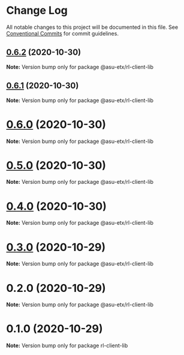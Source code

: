 # Change Log

All notable changes to this project will be documented in this file.
See [Conventional Commits](https://conventionalcommits.org) for commit guidelines.

## [0.6.2](https://github.com/ETX-ASU/ring-leader/compare/@asu-etx/rl-client-lib@0.6.1...@asu-etx/rl-client-lib@0.6.2) (2020-10-30)

**Note:** Version bump only for package @asu-etx/rl-client-lib





## [0.6.1](https://github.com/ETX-ASU/ring-leader/compare/@asu-etx/rl-client-lib@0.6.0...@asu-etx/rl-client-lib@0.6.1) (2020-10-30)

**Note:** Version bump only for package @asu-etx/rl-client-lib





# [0.6.0](http://github.com/jstanley70/ETX-ASU/ring-leader/compare/@asu-etx/rl-client-lib@0.5.0...@asu-etx/rl-client-lib@0.6.0) (2020-10-30)

**Note:** Version bump only for package @asu-etx/rl-client-lib





# [0.5.0](http://github.com/jstanley70/ETX-ASU/ring-leader/compare/@asu-etx/rl-client-lib@0.4.0...@asu-etx/rl-client-lib@0.5.0) (2020-10-30)

**Note:** Version bump only for package @asu-etx/rl-client-lib





# [0.4.0](http://github.com/jstanley70/ETX-ASU/ring-leader/compare/@asu-etx/rl-client-lib@0.3.0...@asu-etx/rl-client-lib@0.4.0) (2020-10-30)

**Note:** Version bump only for package @asu-etx/rl-client-lib





# [0.3.0](http://github.com/jstanley70/ETX-ASU/ring-leader/compare/@asu-etx/rl-client-lib@0.2.0...@asu-etx/rl-client-lib@0.3.0) (2020-10-29)

**Note:** Version bump only for package @asu-etx/rl-client-lib





# 0.2.0 (2020-10-29)

**Note:** Version bump only for package @asu-etx/rl-client-lib





# 0.1.0 (2020-10-29)

**Note:** Version bump only for package rl-client-lib
